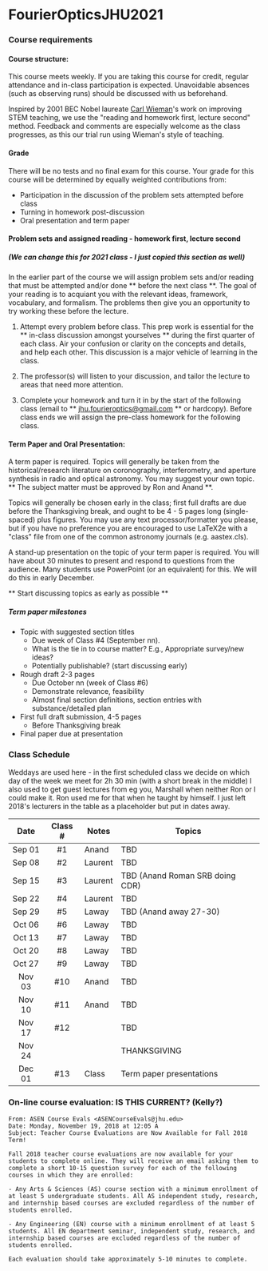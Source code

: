 # FourierOpticsJHU2021

### Course requirements

#### Course structure:

   This course meets weekly. If you are taking this course for credit, 
   regular attendance and in-class participation is expected.  Unavoidable
   absences (such as observing runs) should be discussed with us beforehand.

   Inspired by 
   2001 BEC Nobel laureate [Carl Wieman](http://www.cwsei.ubc.ca/)'s work
   on improving STEM teaching, we use the "reading and homework first, lecture second" method.
   Feedback and comments are especially welcome as the class progresses,
   as this our trial run using Wieman's style of teaching.
   
#### Grade

  There will be no tests and no final exam for this course. Your grade for this
  course will be determined by equally weighted contributions from:

- Participation in the discussion of the problem sets attempted before class
- Turning in homework post-discussion
- Oral presentation and term paper


#### Problem sets and assigned reading - homework first, lecture second
#####  (We can change this for 2021 class - I just copied this section as well)

In the earlier part of the course we will assign problem sets and/or reading
that must be attempted and/or done ** before the next class **.
The goal of your reading is to acquiant you with the relevant ideas, framework,
vocabulary, and formalism.  The problems then give you an opportunity to try working
these before the lecture.

1. Attempt every problem before class. This prep work is essential for
   the ** in-class discussion amongst yourselves ** 
   during the first quarter of each class.
   Air your confusion or clarity on the concepts and details, and help each other.
   This discussion is a major vehicle of learning in the class.  
   
2. The professor(s) will listen to your discussion, and tailor the 
   lecture to areas that need more attention.

3. Complete your homework and turn it in by the start of the following class
   (email to ** jhu.fourieroptics@gmail.com ** or hardcopy).
   Before class ends we will assign the pre-class homework for the following class.

#### Term Paper and Oral Presentation:

  A term paper is required.  Topics will generally be taken from the
  historical/research literature on coronography, interferometry, and aperture
  synthesis in radio and optical astronomy.  You may suggest your own topic.
  ** The subject matter must be approved by Ron and Anand **.

  Topics will generally be chosen early in the class; first full drafts are due before
  the Thanksgiving break, and ought to be 4 - 5 pages long (single-spaced) plus
  figures. You may use any text processor/formatter you please, but if you have
  no preference you are encouraged to use LaTeX2e with a "class" file from one
  of the common astronomy journals (e.g. aastex.cls).

  A stand-up presentation on the topic of your term paper is required.
  You will have about 30 minutes to present and respond to questions 
  from the audience.
  Many students use PowerPoint (or an equivalent) for this.
  We will do this in early December.

  ** Start discussing topics as early as possible **

#####  Term paper milestones
+ Topic with suggested section titles
    - Due week of Class #4 (September nn).
	- What is the tie in to course matter? E.g., Appropriate survey/new ideas?
	- Potentially publishable? (start discussing early)
+ Rough draft 2-3 pages
    - Due October nn (week of Class #6)
	- Demonstrate relevance, feasibility
	- Almost final section definitions, section entries with substance/detailed plan
+ First full draft submission, 4-5 pages
	- Before Thanksgiving break
+ Final paper due at presentation

### Class Schedule
Weddays are used here - in the first scheduled class we decide on which day of the week we meet for 2h 30 min (with a short break in the middle)
I also used to get guest lectures from eg you, Marshall when neither Ron or I could make it.  Ron used me for that when he taught by himself.  I just left 2018's lecturers in the table as a placeholder but put in dates away.

| Date   | Class #  | Notes   | Topics
|:------:|:-------:|-----------|--------------------------------------------------------------------------|
|Sep 01  | #1      |Anand  | TBD
|Sep 08  | #2      |Laurent | TBD
|Sep 15  | #3      |Laurent | TBD (Anand Roman SRB doing CDR)
|Sep 22  | #4      |Laurent    | TBD
|Sep 29  | #5      |Laway    | TBD (Anand away 27-30)
|Oct 06  | #6      |Laway    | TBD
|Oct 13  | #7      |Laway   | TBD
|Oct 20  | #8      |Laway  | TBD
|Oct 27  | #9      |Laway   | TBD
|Nov 03  | #10     |Anand | TBD
|Nov 10  | #11     |Anand | TBD
|Nov 17  | #12     |         | TBD
|Nov 24  |         |	     | THANKSGIVING
|Dec 01  | #13     |Class    | Term paper presentations


### On-line course evaluation:  IS THIS CURRENT? (Kelly?)

	From: ASEN Course Evals <ASENCourseEvals@jhu.edu>
	Date: Monday, November 19, 2018 at 12:05 A
	Subject: Teacher Course Evaluations are Now Available for Fall 2018 Term!
 
	Fall 2018 teacher course evaluations are now available for your students to complete online. They will receive an email asking them to complete a short 10-15 question survey for each of the following courses in which they are enrolled:
	
	- Any Arts & Sciences (AS) course section with a minimum enrollment of at least 5 undergraduate students. All AS independent study, research, and internship based courses are excluded regardless of the number of students enrolled.
	
	- Any Engineering (EN) course with a minimum enrollment of at least 5 students. All EN department seminar, independent study, research, and internship based courses are excluded regardless of the number of students enrolled.

	Each evaluation should take approximately 5-10 minutes to complete.
